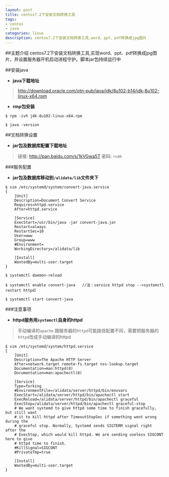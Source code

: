 ```yaml
---
layout: post
title: centos7.2下安装文档转换工具
tags:
- centos
- java
categories: linux
description: centos7.2下安装文档转换工具,word、ppt、pdf转换成jpg图片
---
```

##主题介绍
centos7.2下安装文档转换工具,实现word、ppt、pdf转换成jpg图片，并设置服务器开机启动进程守护。脚本jar包持续运行中

<!-- more -->
##安装java
- **java下载地址**

>http://download.oracle.com/otn-pub/java/jdk/8u102-b14/jdk-8u102-linux-x64.rpm

- **rmp包安装**

```
$ rpm -ivh jdk-8u102-linux-x64.rpm

$ java -version
```

##文档转换设置
- **jar包及数据库配置下载地址**

> 链接: http://pan.baidu.com/s/1kVGwa5T 密码: `rn4h`

###服务配置
- **jar包及数据库移动到`/alidata/lib`文件夹下**

```
$ vim /etc/systemd/system/convert-java.service
{
    [Unit]
    Description=Document Convert Service
    Requires=httpd.service
    After=httpd.service

    [Service]
    ExecStart=/usr/bin/java -jar convert-java.jar
    Restart=always
    RestartSec=10
    User=www
    Group=www
    #Environment=
    WorkingDirectory=/alidata/lib

    [Install]
    WantedBy=multi-user.target
}

$ systemctl daemon-reload

$ systemctl enable convert-java   //注：service httpd stop -->systemctl restart httpd）

$ systemctl start convert-java
```

###注意事项

- **httpd服务用`systemctl`自身的httpd**

>手动编译的`apache` 跟服务器的`httpd`可能路径配置不同，需要把服务器的`httpd`改成手动编译的httpd

```
$ vim /etc/systemd/system/httpd.service
{
    [Unit]
    Description=The Apache HTTP Server
    After=network.target remote-fs.target nss-lookup.target
    Documentation=man:httpd(8)
    Documentation=man:apachectl(8)

    [Service]
    Type=forking
    #EnvironmentFile=/alidata/server/httpd/bin/envvars
    ExecStart=/alidata/server/httpd/bin/apachectl start
    ExecReload=/alidata/server/httpd/bin/apachectl graceful
    ExecStop=/alidata/server/httpd/bin/apachectl graceful-stop
    # We want systemd to give httpd some time to finish gracefully, but still want
    # it to kill httpd after TimeoutStopSec if something went wrong during the
    # graceful stop. Normally, Systemd sends SIGTERM signal right after the
    # ExecStop, which would kill httpd. We are sending useless SIGCONT here to give
    # httpd time to finish.
    #KillSignal=SIGCONT
    #PrivateTmp=true

    [Install]
    WantedBy=multi-user.target
}
```